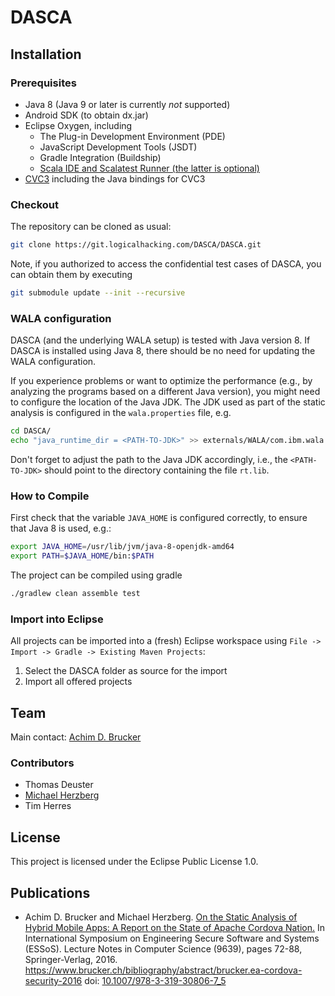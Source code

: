 # DASCA

## Installation

### Prerequisites

* Java 8 (Java 9 or later is currently *not* supported)
* Android SDK (to obtain dx.jar)
* Eclipse Oxygen, including
  * The Plug-in Development Environment (PDE)
  * JavaScript Development Tools (JSDT)
  * Gradle Integration (Buildship)
  * [Scala IDE and Scalatest Runner (the latter is optional)](http://download.scala-ide.org/sdk/lithium/e44/scala211/stable/site)
* [CVC3](http://cs.nyu.edu/acsys/cvc3/) including the Java bindings for CVC3

### Checkout

The repository can be cloned as usual:

``` sh
git clone https://git.logicalhacking.com/DASCA/DASCA.git
```

Note, if you authorized to access the confidential test cases of 
DASCA, you can obtain them by executing

``` sh
git submodule update --init --recursive
```

### WALA configuration

DASCA (and the underlying WALA setup) is tested with Java version 8.
If DASCA is installed using Java 8, there should be no need for updating
the WALA configuration.

If you experience problems or want to optimize the performance (e.g.,
by analyzing the programs based on a different Java version), you
might need to configure the location of the Java JDK. The JDK used
as part of the static analysis is configured in the `wala.properties`
file, e.g.

``` sh
cd DASCA/
echo "java_runtime_dir = <PATH-TO-JDK>" >> externals/WALA/com.ibm.wala.core/dat/wala.properties
```

Don't forget to adjust the path to the Java JDK accordingly, i.e.,
the `<PATH-TO-JDK>` should point to the directory containing the file
`rt.lib`.

### How to Compile

First check that the variable `JAVA_HOME` is configured correctly, to ensure 
that Java 8 is used, e.g.:

``` sh
export JAVA_HOME=/usr/lib/jvm/java-8-openjdk-amd64
export PATH=$JAVA_HOME/bin:$PATH
```

The project can be compiled using gradle

``` sh
./gradlew clean assemble test
```

### Import into Eclipse

All projects can be imported into a (fresh) Eclipse workspace
using `File -> Import -> Gradle -> Existing Maven Projects`:

 1. Select the DASCA folder as source for the import
 2. Import all offered projects

## Team

Main contact: [Achim D. Brucker](http://www.brucker.ch/)

### Contributors

* Thomas Deuster
* [Michael Herzberg](http://www.dcs.shef.ac.uk/cgi-bin/makeperson?M.Herzberg)
* Tim Herres

## License

This project is licensed under the Eclipse Public License 1.0.

## Publications

* Achim D. Brucker and Michael Herzberg. [On the Static Analysis of
  Hybrid Mobile Apps: A Report on the State of Apache Cordova
  Nation.](https://www.brucker.ch/bibliography/download/2016/brucker.ea-cordova-security-2016.pdf)
  In International Symposium on Engineering Secure Software
  and Systems (ESSoS). Lecture Notes in Computer Science (9639), pages
  72-88, Springer-Verlag, 2016.
  https://www.brucker.ch/bibliography/abstract/brucker.ea-cordova-security-2016
  doi: [10.1007/978-3-319-30806-7_5](http://dx.doi.org/10.1007/978-3-319-30806-7_5)
